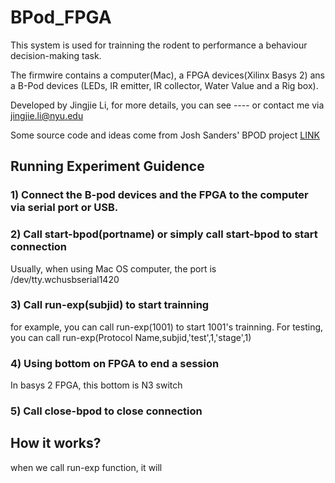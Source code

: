 # BPod_FPGA
This system is used for trainning the rodent to performance a behaviour decision-making task.

The firmwire contains a computer(Mac), a FPGA devices(Xilinx Basys 2) ans a B-Pod devices (LEDs, IR emitter, IR collector, Water Value and a Rig box).

Developed by Jingjie Li,
for more details, you can see ----
or contact me via jingjie.li@nyu.edu

Some source code and ideas come from Josh Sanders' BPOD project [LINK](https://github.com/sanworks/Bpod)

## Running Experiment Guidence
### 1) Connect the B-pod devices and the FPGA to the computer via serial port or USB.


### 2) Call start-bpod(portname) or simply call start-bpod to start connection
Usually, when using Mac OS computer, the port is /dev/tty.wchusbserial1420

### 3) Call run-exp(subjid) to start trainning
for example, you can call run-exp(1001) to start 1001's trainning.
For testing, you can call run-exp(Protocol Name,subjid,'test',1,'stage',1)

### 4) Using bottom on FPGA to end a session
In basys 2 FPGA, this bottom is N3 switch

### 5) Call close-bpod to close connection

## How it works?
when we call run-exp function, it will 